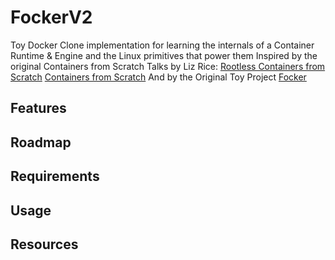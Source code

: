 # FockerV2
Toy Docker Clone implementation for learning the internals of a Container Runtime &amp; Engine and the Linux primitives that power them
Inspired by the original Containers from Scratch Talks by Liz Rice:
[Rootless Containers from Scratch](https://youtu.be/jeTKgAEyhsA?si=r3jHpAwHN-URUNF3)
[Containers from Scratch](https://youtu.be/8fi7uSYlOdc?si=FJtE1kde8oQzJoHM)
And by the Original Toy Project [Focker](https://github.com/biraj21/focker)

## Features


## Roadmap


## Requirements


## Usage


## Resources
